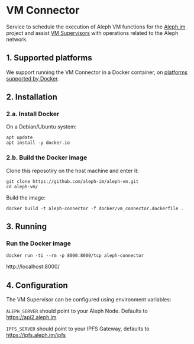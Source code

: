 # VM Connector

Service to schedule the execution of Aleph VM functions 
for the [Aleph.im](https://aleph.im/) project and assist 
[VM Supervisors](../vm_supervisor) with operations related 
to the Aleph network.

## 1. Supported platforms

We support running the VM Connector in a Docker container, on 
[platforms supported by Docker](https://docs.docker.com/engine/install/#supported-platforms).

## 2. Installation

### 2.a. Install Docker

On a Debian/Ubuntu system:
```shell
apt update
apt install -y docker.io
```

### 2.b. Build the Docker image 

Clone this reposotiry on the host machine and enter it:
```shell
git clone https://github.com/aleph-im/aleph-vm.git
cd aleph-vm/
````

Build the image:
```shell
docker build -t aleph-connector -f docker/vm_connector.dockerfile .
```

## 3. Running

### Run the Docker image
```shell
docker run -ti --rm -p 8000:8000/tcp aleph-connector
```

http://localhost:8000/

## 4. Configuration

The VM Supervisor can be configured using  environment variables:

`ALEPH_SERVER` should point to your Aleph Node. 
Defaults to https://api2.aleph.im

`IPFS_SERVER` should point to your IPFS Gateway, defaults to https://ipfs.aleph.im/ipfs
